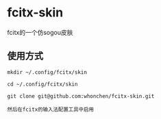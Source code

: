# fcitx-skin
fcitx的一个仿sogou皮肤

## 使用方式
    
    mkdir ~/.config/fcitx/skin

    cd ~/.config/fcitx/skin

    git clone git@github.com:whonchen/fcitx-skin.git

    然后在fcitx的输入法配置工具中启用
